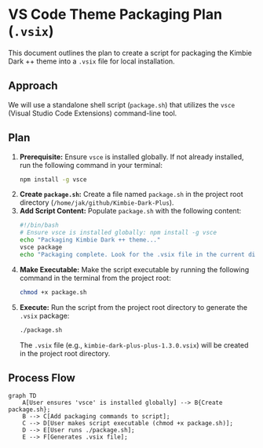 # VS Code Theme Packaging Plan (`.vsix`)

This document outlines the plan to create a script for packaging the Kimbie Dark ++ theme into a `.vsix` file for local installation.

## Approach

We will use a standalone shell script (`package.sh`) that utilizes the `vsce` (Visual Studio Code Extensions) command-line tool.

## Plan

1.  **Prerequisite:** Ensure `vsce` is installed globally. If not already installed, run the following command in your terminal:
    ```bash
    npm install -g vsce
    ```
2.  **Create `package.sh`:** Create a file named `package.sh` in the project root directory (`/home/jak/github/Kimbie-Dark-Plus`).
3.  **Add Script Content:** Populate `package.sh` with the following content:
    ```bash
    #!/bin/bash
    # Ensure vsce is installed globally: npm install -g vsce
    echo "Packaging Kimbie Dark ++ theme..."
    vsce package
    echo "Packaging complete. Look for the .vsix file in the current directory."
    ```
4.  **Make Executable:** Make the script executable by running the following command in the terminal from the project root:
    ```bash
    chmod +x package.sh
    ```
5.  **Execute:** Run the script from the project root directory to generate the `.vsix` package:
    ```bash
    ./package.sh
    ```
    The `.vsix` file (e.g., `kimbie-dark-plus-plus-1.3.0.vsix`) will be created in the project root directory.

## Process Flow

```mermaid
graph TD
    A[User ensures 'vsce' is installed globally] --> B{Create package.sh};
    B --> C[Add packaging commands to script];
    C --> D[User makes script executable (chmod +x package.sh)];
    D --> E[User runs ./package.sh];
    E --> F[Generates .vsix file];